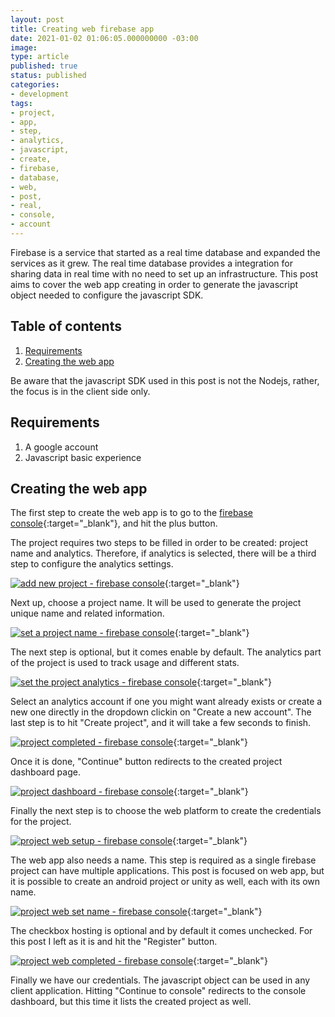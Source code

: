 ```yaml
---
layout: post
title: Creating web firebase app
date: 2021-01-02 01:06:05.000000000 -03:00
image:
type: article
published: true
status: published
categories:
- development
tags:
- project,
- app,
- step,
- analytics,
- javascript,
- create,
- firebase,
- database,
- web,
- post,
- real,
- console,
- account
---
```


Firebase is a service that started as a real time database and expanded
the services as it grew. The real time database provides a integration
for sharing data in real time with no need to set up an infrastructure.
This post aims to cover the web app creating in order to generate the javascript object needed to configure the javascript SDK.

## Table of contents

1. [Requirements](#requirements)
2. [Creating the web app](#creating-the-web-app)

Be aware that the javascript SDK used in this post is not the Nodejs, rather, the focus is in the client side only.

## Requirements

1. A google account
2. Javascript basic experience

## Creating the web app

The first step to create the web app is to go to the [firebase console](https://console.firebase.google.com){:target="_blank"}, and hit the plus button.

The project requires two steps to be filled in order to be created: project name
and analytics. Therefore, if analytics is selected, there will be a third step
to configure the analytics settings.

[![add new project - firebase console](/images/posts/2021-01-02-creating-web-firebase-app/new-project.jpg "add new project - firebase console")](/images/posts/2021-01-02-creating-web-firebase-app/new-project.jpg){:target="_blank"}

Next up, choose a project name. It will be used to generate the project unique
name and related information.

[![set a project name - firebase console](/images/posts/2021-01-02-creating-web-firebase-app/project-name.jpg "set a project name - firebase console")](/images/posts/2021-01-02-creating-web-firebase-app/project-name.jpg){:target="_blank"}

The next step is optional, but it comes enable by default. The analytics
part of the project is used to track usage and different stats.

[![set the project analytics - firebase console](/images/posts/2021-01-02-creating-web-firebase-app/project-analytics.jpg "set the project analytics - firebase console")](/images/posts/2021-01-02-creating-web-firebase-app/project-analytics.jpg){:target="_blank"}

Select an analytics account if one you might want already exists or create a new
one directly in the dropdown clickin on "Create a new account". The last step
is to hit "Create project", and it will take a few seconds to finish.

[![project completed - firebase console](/images/posts/2021-01-02-creating-web-firebase-app/project-completed.jpg "project completed - firebase console")](/images/posts/2021-01-02-creating-web-firebase-app/project-completed.jpg){:target="_blank"}

Once it is done, "Continue" button redirects to the created project dashboard page.

[![project dashboard - firebase console](/images/posts/2021-01-02-creating-web-firebase-app/project-dashboard.jpg "project dashboard - firebase console")](/images/posts/2021-01-02-creating-web-firebase-app/project-dashboard.jpg){:target="_blank"}

Finally the next step is to choose the web platform to create the credentials for
the project.

[![project web setup - firebase console](/images/posts/2021-01-02-creating-web-firebase-app/project-web-setup.jpg "project web setup - firebase console")](/images/posts/2021-01-02-creating-web-firebase-app/project-web-setup.jpg){:target="_blank"}

The web app also needs a name. This step is required as a single firebase project
can have multiple applications. This post is focused on web app, but it is possible
to create an android project or unity as well, each with its own name.

[![project web set name - firebase console](/images/posts/2021-01-02-creating-web-firebase-app/project-web-app-name.jpg "project web set name - firebase console")](/images/posts/2021-01-02-creating-web-firebase-app/project-web-app-name.jpg){:target="_blank"}

The checkbox hosting is optional and by default it comes unchecked. For
this post I left as it is and hit the "Register" button.

[![project web completed - firebase console](/images/posts/2021-01-02-creating-web-firebase-app/project-web--app-completed.jpg "project web completed - firebase console")](/images/posts/2021-01-02-creating-web-firebase-app/project-web--app-completed.jpg){:target="_blank"}

Finally we have our credentials. The javascript object can be used in any client
application. Hitting "Continue to console" redirects to the console dashboard,
but this time it lists the created project as well.